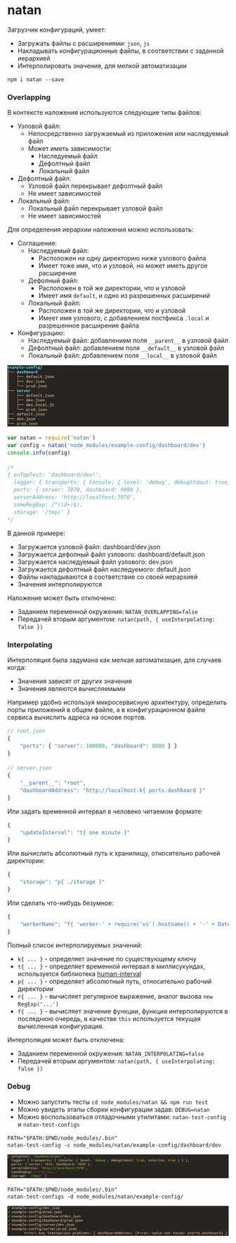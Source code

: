 # natan

Загрузчик конфигураций, умеет:
 * Загружать файлы с расширениями: `json`, `js`
 * Накладывать конфигурационные файлы, в соответствии с заданной иерархией
 * Интерполировать значения, для мелкой автоматизации

```
npm i natan --save
```

### Overlapping 

В контексте наложения используются следующие типы файлов:
 * Узловой файл:
   * Непосредственно загружаемый из приложения или наследуемый файл
   * Может иметь зависимости: 
     * Наследуемый файл
     * Дефолтный файл
     * Локальный файл 
 * Дефолтный файл:
   * Узловой файл перекрывает дефолтный файл
   * Не имеет зависимостей
 * Локальный файл:
   * Локальный файл перекрывает узловой файл
   * Не имеет зависимостей 

Для определения иерархии наложения можно использовать:
 * Соглашение:
   * Наследуемый файл:
     * Расположен на одну директорию ниже узлового файла
     * Имеет тоже имя, что и узловой, но может иметь другое расширение
   * Дефолный файл:
     * Расположен в той же директории, что и узловой 
     * Имеет имя `default`, и одно из разрешенных расширений
   * Локальный файл:
     * Расположен в той же директории, что и узловой
     * Имеет имя узлового, с добавлением постфикса `.local` и разрешенное расширение файла
  * Конфигурацию:
    * Наследуемый файл: добавлением поля `__parent__` в узловой файл
    * Дефолтный файл: добавлением поля `__default__` в узловой файл
    * Локальный файл: добавлением поля `__local__` в узловой файл 

![example-config](/accompanying-files/example-config.png)

```js
var natan = require('natan')
var config = natan('node_modules/example-config/dashboard/dev') 
console.info(config)

/*
{ onTopTest: 'dashboard/dev!',
  logger: { transports: { Console: { level: 'debug', debugStdout: true, colorize: true } } },
  ports: { server: 7070, dashboard: 9090 },
  serverAddress: 'http://localhost:7070',
  someRegExp: /^(\d+)$/,
  storage: '/tmp/' }
*/

```

В данной примере:
 * Загружается узловой файл: dashboard/dev.json
 * Загружается дефолный файл узлового: dashboard/default.json
 * Загружается наследуемый файл узлового: dev.json
 * Загружается дефолтный файл наследуемого: default.json
 * Файлы накладываются в соответствие со своей иерархией
 * Значения интерполируются

Наложение может быть отключено:
 * Заданием переменной окружения: `NATAN_OVERLAPPING=false`
 * Передачей вторым аргументом: `natan(path, { useInterpolating: false })`

### Interpolating

Интерполяция была задумана как мелкая автоматизация, для случаев когда:
 * Значения зависят от других значения 
 * Значения являются вычисляемыми 

Например удобно используя микросервисную архитектуру, определить порты приложений в общем файле, а в конфигурационном файле сервиса вычислить адреса на основе портов.

```js
// root.json
{
    "ports": { "server": 100000, "dashboard": 8080 } }
}

// server.json
{
    "__parent__": "root",
    "dashboardAddress": "http://localhost:k{ ports.dashboard }"
}
```

Или задать временной интервал в человеко читаемом формате:
```js
{
    "updateInterval": "t{ one minute }"
}
```

Или вычислить абсолютный путь к хранилищу, относительно рабочей директории:
```js
{
    "storage": "p{ ./storage }"
}
```

Или сделать что-нибудь безумное:
```js
{
    "workerName": "f{ 'worker-' + require('os').hostname() + '-' + Date.now() }" 
}
```

Полный список интерполируемых значений:
 * `k{ ... }` - определяет значение по существующему ключу
 * `t{ ... }` - определяет временной интервал в миллисукундах, используется библиотека [human-interval](https://github.com/rschmukler/human-interval)   
 * `p{ ... }` - определяет абсолютный путь, относительно рабочий директории
 * `r{ ... }` - вычисляет регулярное выражение, аналог вызова `new RegExp('...')`
 * `f{ ... }` - вычисляет значение функции, функции интерполируются в последнюю очередь, в качестве `this` используется текущая вычисленная конфигурация.

Интерполяция может быть отключена:
 * Заданием переменной окружения: `NATAN_INTERPOLATING=false`
 * Передачей вторым аргументом: `natan(path, { useInterpolating: false })`

### Debug

* Можно запустить тесты `cd node_modules/natan && npm run test`
* Можно увидеть этапы сборки конфигурации задав: `DEBUG=natan`
* Можно воспользоваться отладочными утилитами: `natan-test-config` и `natan-test-configs`

```
PATH="$PATH:$PWD/node_modules/.bin"
natan-test-config -c node_modules/natan/example-config/dashboard/dev
```

![natan-test-config](/accompanying-files/natan-test-config.png)

```
PATH="$PATH:$PWD/node_modules/.bin"
natan-test-configs -d node_modules/natan/example-config/
```

![natan-test-configs](/accompanying-files/natan-test-configs.png)
